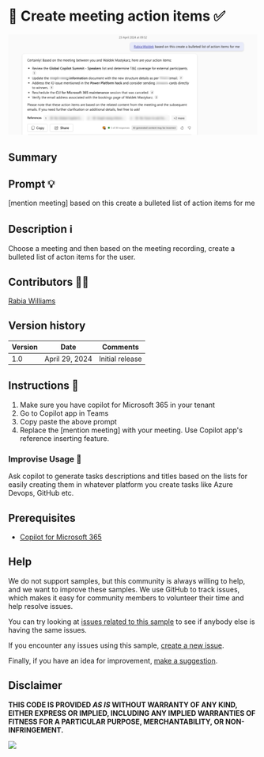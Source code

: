 # 🚀 Create meeting action items ✅

![Demo of Creating meeting action items](./assets/demo.png)

## Summary

## Prompt 💡

[mention meeting] based on this create a bulleted list of action items for me

## Description ℹ️

Choose a meeting and then based on the meeting recording, create a bulleted list of acton items for the user.

## Contributors 👨‍💻

[Rabia Williams](https://github.com/rabwill)

## Version history

Version|Date|Comments
-------|----|--------
1.0|April 29, 2024|Initial release

## Instructions 📝

1. Make sure you have copilot for Microsoft 365 in your tenant
2. Go to Copilot app in Teams
3. Copy paste the above prompt
4. Replace the [mention meeting] with your meeting. Use Copilot app's reference inserting feature. 

### Improvise Usage 🚀
Ask copilot to generate tasks descriptions and titles based on the lists for easily creating them in whatever platform you create tasks like Azure Devops, GitHub etc.

## Prerequisites

* [Copilot for Microsoft 365](https://developer.microsoft.com/microsoft-365/dev-program)

## Help

We do not support samples, but this community is always willing to help, and we want to improve these samples. We use GitHub to track issues, which makes it easy for  community members to volunteer their time and help resolve issues.

You can try looking at [issues related to this sample](https://github.com/pnp/copilot-prompts/issues?q=label%3A%22sample%3A%20YOUR-SAMPLE-NAME%22) to see if anybody else is having the same issues.

If you encounter any issues using this sample, [create a new issue](https://github.com/pnp/copilot-prompts/issues/new).

Finally, if you have an idea for improvement, [make a suggestion](https://github.com/pnp/copilot-prompts/issues/new).

## Disclaimer

**THIS CODE IS PROVIDED *AS IS* WITHOUT WARRANTY OF ANY KIND, EITHER EXPRESS OR IMPLIED, INCLUDING ANY IMPLIED WARRANTIES OF FITNESS FOR A PARTICULAR PURPOSE, MERCHANTABILITY, OR NON-INFRINGEMENT.**

![](https://m365-visitor-stats.azurewebsites.net/SamplesGallery/copilotprompts-m365-meeting-action-items-prompt)


